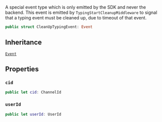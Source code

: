 
A special event type which is only emitted by the SDK and never the backend.
This event is emitted by `TypingStartCleanupMiddleware` to signal that a typing event
must be cleaned up, due to timeout of that event.

``` swift
public struct CleanUpTypingEvent: Event 
```

## Inheritance

[`Event`](/Event)

## Properties

### `cid`

``` swift
public let cid: ChannelId
```

### `userId`

``` swift
public let userId: UserId
```
